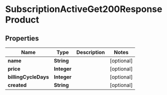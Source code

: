 

# SubscriptionActiveGet200ResponseProduct


## Properties

| Name | Type | Description | Notes |
|------------ | ------------- | ------------- | -------------|
|**name** | **String** |  |  [optional] |
|**price** | **Integer** |  |  [optional] |
|**billingCycleDays** | **Integer** |  |  [optional] |
|**created** | **String** |  |  [optional] |



